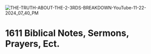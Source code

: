 ![THE-TRUTH-ABOUT-THE-2-3RDS-BREAKDOWN-YouTube-11-22-2024_07_40_PM](https://github.com/user-attachments/assets/17551b88-03ea-4a87-acd1-ba1d02e9f4f9)

# 1611 Biblical Notes, Sermons, Prayers, Ect.
